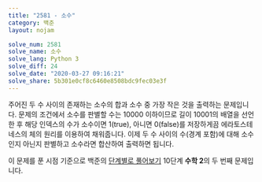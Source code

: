 ```yaml
---
title: "2581 - 소수"
category: 백준
layout: nojam

solve_num: 2581
solve_name: 소수
solve_lang: Python 3
solve_diff: 24
solve_date: "2020-03-27 09:16:21"
solve_share: 5b301e0cf8c6460e8508bdc9fec03e3f
---
```


주어진 두 수 사이의 존재하는 소수의 합과 소수 중 가장 작은 것을 출력하는 문제입니다. 문제의 조건에서 소수를 판별할 수는 10000 이하이므로 길이 10001의 배열을 선언한 후 해당 인덱스의 수가 소수이면 1(true), 아니면 0(false)를 저장하게끔 에라토스테네스의 체의 원리를 이용하여 채워줍니다. 이제 두 수 사이의 수(경계 포함)에 대해 소수인지 아닌지 판별하고 소수라면 합산하여 출력하면 됩니다.

이 문제를 푼 시점 기준으로 백준의 [단계별로 풀어보기](http://noj.am/p/s) 10단계 **수학 2**의 두 번째 문제입니다.
